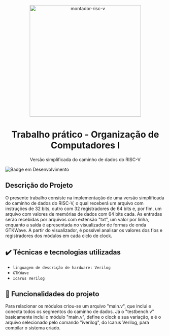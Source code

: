 <p align="center">
  <img width="350" height="350" alt="montador-risc-v" src="https://user-images.githubusercontent.com/81054281/162596242-55a0fdeb-4888-4cad-a8d7-25eb163fc326.png">
</p>


<h1 align="center">Trabalho prático - Organização de Computadores I</h1>

<p align="center">Versão simplificada do caminho de dados do RISC-V</p>

![Badge em Desenvolvimento](http://img.shields.io/static/v1?label=STATUS&message=FINALIZADOO&color=GREEN&style=for-the-badge)


## Descrição do Projeto

O presente trabalho consiste na implementação de uma versão simplificada do caminho de dados do RISC-V, o qual receberá um arquivo com instruções de 32 bits, outro com 32 registradores de 64 bits e, por fim, um arquivo com valores de memórias de dados com 64 bits cada. As entradas serão recebidas por arquivos com extensão "txt", um valor por linha, enquanto a saída é apresentada no visualizador de formas de onda GTKWave. A partir do visualizador, é possível analisar os valores dos fios e registradores dos módulos em cada ciclo de clock.


## ✔️ Técnicas e tecnologias utilizadas

- ``linguagem de descrição de hardware: Verilog``
- ``GTKWave``
- ``Icarus Verilog``

## 🔨 Funcionalidades do projeto

Para relacionar os módulos criou-se um arquivo "main.v", que inclui e conecta todos os segmentos do caminho de dados. Já o "testbench.v" basicamente inclui o módulo "main.v", define o clock e sua variação, e é o arquivo selecionado pelo comando "iverilog", do Icarus Verilog, para compilar o sistema criado.
 

